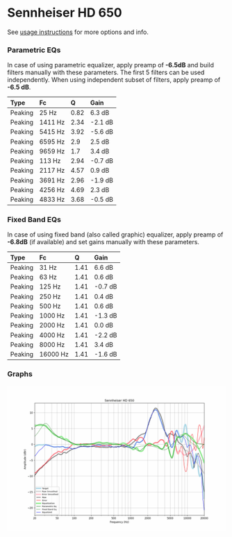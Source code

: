 # Sennheiser HD 650
See [usage instructions](https://github.com/jaakkopasanen/AutoEq#usage) for more options and info.

### Parametric EQs
In case of using parametric equalizer, apply preamp of **-6.5dB** and build filters manually
with these parameters. The first 5 filters can be used independently.
When using independent subset of filters, apply preamp of **-6.5 dB**.

| Type    | Fc      |    Q | Gain    |
|:--------|:--------|:-----|:--------|
| Peaking | 25 Hz   | 0.82 | 6.3 dB  |
| Peaking | 1411 Hz | 2.34 | -2.1 dB |
| Peaking | 5415 Hz | 3.92 | -5.6 dB |
| Peaking | 6595 Hz | 2.9  | 2.5 dB  |
| Peaking | 9659 Hz | 1.7  | 3.4 dB  |
| Peaking | 113 Hz  | 2.94 | -0.7 dB |
| Peaking | 2117 Hz | 4.57 | 0.9 dB  |
| Peaking | 3691 Hz | 2.96 | -1.9 dB |
| Peaking | 4256 Hz | 4.69 | 2.3 dB  |
| Peaking | 4833 Hz | 3.68 | -0.5 dB |

### Fixed Band EQs
In case of using fixed band (also called graphic) equalizer, apply preamp of **-6.8dB**
(if available) and set gains manually with these parameters.

| Type    | Fc       |    Q | Gain    |
|:--------|:---------|:-----|:--------|
| Peaking | 31 Hz    | 1.41 | 6.6 dB  |
| Peaking | 63 Hz    | 1.41 | 0.6 dB  |
| Peaking | 125 Hz   | 1.41 | -0.7 dB |
| Peaking | 250 Hz   | 1.41 | 0.4 dB  |
| Peaking | 500 Hz   | 1.41 | 0.6 dB  |
| Peaking | 1000 Hz  | 1.41 | -1.3 dB |
| Peaking | 2000 Hz  | 1.41 | 0.0 dB  |
| Peaking | 4000 Hz  | 1.41 | -2.2 dB |
| Peaking | 8000 Hz  | 1.41 | 3.4 dB  |
| Peaking | 16000 Hz | 1.41 | -1.6 dB |

### Graphs
![](./Sennheiser%20HD%20650.png)